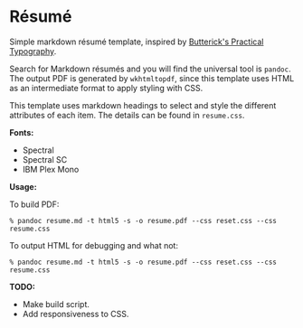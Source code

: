# Résumé

Simple markdown résumé template, inspired by [Butterick's Practical Typography][practypo].

Search for Markdown résumés and you will find the universal tool is `pandoc`.
The output PDF is generated by `wkhtmltopdf`, since this template uses HTML as
an intermediate format to apply styling with CSS.

This template uses markdown headings to select and style the different attributes
of each item. The details can be found in `resume.css`.

**Fonts:**
- Spectral
- Spectral SC
- IBM Plex Mono

**Usage:**

To build PDF:
```
% pandoc resume.md -t html5 -s -o resume.pdf --css reset.css --css resume.css
```
To output HTML for debugging and what not:
```
% pandoc resume.md -t html5 -s -o resume.pdf --css reset.css --css resume.css
```

**TODO:**
- Make build script.
- Add responsiveness to CSS.

[practypo]: https://practicaltypography.com/resumes.html
